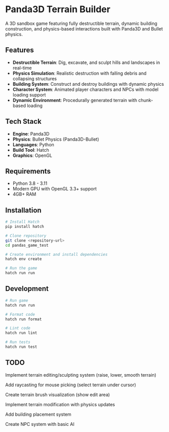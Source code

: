 # Panda3D Terrain Builder

A 3D sandbox game featuring fully destructible terrain, dynamic building construction, and physics-based interactions built with Panda3D and Bullet physics.

## Features

- **Destructible Terrain**: Dig, excavate, and sculpt hills and landscapes in real-time
- **Physics Simulation**: Realistic destruction with falling debris and collapsing structures
- **Building System**: Construct and destroy buildings with dynamic physics
- **Character System**: Animated player characters and NPCs with model loading support
- **Dynamic Environment**: Procedurally generated terrain with chunk-based loading

## Tech Stack

- **Engine**: Panda3D
- **Physics**: Bullet Physics (Panda3D-Bullet)
- **Languages**: Python
- **Build Tool**: Hatch
- **Graphics**: OpenGL

## Requirements

- Python 3.8 - 3.11
- Modern GPU with OpenGL 3.3+ support
- 4GB+ RAM

## Installation

```bash
# Install Hatch
pip install hatch

# Clone repository
git clone <repository-url>
cd pandas_game_test

# Create environment and install dependencies
hatch env create

# Run the game
hatch run run
```

## Development

```bash
# Run game
hatch run run

# Format code
hatch run format

# Lint code
hatch run lint

# Run tests
hatch run test
```


## TODO

Implement terrain editing/sculpting system (raise, lower, smooth terrain)

Add raycasting for mouse picking (select terrain under cursor)

Create terrain brush visualization (show edit area)

Implement terrain modification with physics updates

Add building placement system

Create NPC system with basic AI
